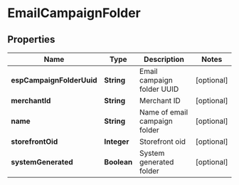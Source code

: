 

# EmailCampaignFolder


## Properties

| Name | Type | Description | Notes |
|------------ | ------------- | ------------- | -------------|
|**espCampaignFolderUuid** | **String** | Email campaign folder UUID |  [optional] |
|**merchantId** | **String** | Merchant ID |  [optional] |
|**name** | **String** | Name of email campaign folder |  [optional] |
|**storefrontOid** | **Integer** | Storefront oid |  [optional] |
|**systemGenerated** | **Boolean** | System generated folder |  [optional] |



